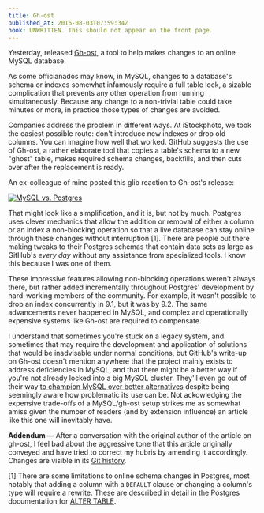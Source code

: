 ```yaml
---
title: Gh-ost
published_at: 2016-08-03T07:59:34Z
hook: UNWRITTEN. This should not appear on the front page.
---
```


Yesterday, released [Gh-ost][gh-ost], a tool to help makes changes to an online
MySQL database.

As some officianados may know, in MySQL, changes to a database's schema or
indexes somewhat infamously require a full table lock, a sizable complication
that prevents any other operation from running simultaneously. Because any
change to a non-trivial table could take minutes or more, in practice those
types of changes are avoided.

Companies address the problem in different ways. At iStockphoto, we took the
easiest possible route: don't introduce new indexes or drop old columns. You
can imagine how well that worked. GitHub suggests the use of Gh-ost, a rather
elaborate tool that copies a table's schema to a new "ghost" table, makes
required schema changes, backfills, and then cuts over after the replacement is
ready.

An ex-colleague of mine posted this glib reaction to Gh-ost's release:

[![MySQL vs. Postgres](/assets/fragments/gh-ost/vs.jpg)](/assets/fragments/gh-ost/vs@2x.jpg)

That might look like a simplification, and it is, but not by much. Postgres
uses clever mechanics that allow the addition or removal of either a column or
an index a non-blocking operation so that a live database can stay online
through these changes without interruption [1]. There are people out there
making tweaks to their Postgres schemas that contain data sets as large as
GitHub's _every day_ without any assistance from specialized tools. I know this
because I was one of them.

These impressive features allowing non-blocking operations weren't always
there, but rather added incrementally throughout Postgres' development by
hard-working members of the community. For example, it wasn't possible to drop
an index concurrently in 9.1, but it was by 9.2. The same advancements never
happened in MySQL, and complex and operationally expensive systems like Gh-ost
are required to compensate.

I understand that sometimes you're stuck on a legacy system, and sometimes that
may require the development and application of solutions that would be
inadvisable under normal conditions, but GitHub's write-up on Gh-ost doesn't
mention anywhere that the project mainly exists to address deficiencies in
MySQL, and that there might be a better way if you're not already locked into a
big MySQL cluster. They'll even go out of their way [to champion MySQL over
better alternatives][vmg] despite being seemingly aware how problematic its use
can be. Not ackowledging the expensive trade-offs of a MySQL/gh-ost setup
strikes me as somewhat amiss given the number of readers (and by extension
influence) an article like this one will inevitably have.

**Addendum &mdash;** After a conversation with the original author of the
article on gh-ost, I feel bad about the aggressive tone that this article
originally conveyed and have tried to correct my hubris by amending it
accordingly. Changes are visible in its [Git history][history].

[1] There are some limitations to online schema changes in Postgres, most
    notably that adding a column with a `DEFAULT` clause or changing a column's
    type will require a rewrite. These are described in detail in the Postgres
    documentation for [ALTER TABLE][alter-table-notes].

[alter-table-notes]: https://www.postgresql.org/docs/9.6/static/sql-altertable.html#AEN75201
[gh-ost]: https://github.com/github/gh-ost
[history]: https://github.com/brandur/sorg/commits/master/content/fragments/gh-ost.md
[vmg]: https://twitter.com/vmg/status/757987482478776320
